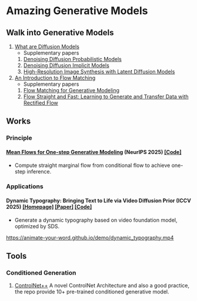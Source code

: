 # Amazing Generative Models

## Walk into Generative Models
1. [What are Diffusion Models](https://lilianweng.github.io/posts/2021-07-11-diffusion-models/)
	* Supplementary papers
	1. [Denoising Diffusion Probabilistic Models](https://arxiv.org/abs/2006.11239)
	2. [Denoising Diffusion Implicit Models](https://arxiv.org/pdf/2010.02502)
	3. [High-Resolution Image Synthesis with Latent Diffusion Models](https://arxiv.org/abs/2112.10752)
2. [An Introduction to Flow Matching](https://mlg.eng.cam.ac.uk/blog/2024/01/20/flow-matching.html)
	* Supplementary papers
	1. [Flow Matching for Generative Modeling](https://arxiv.org/abs/2210.02747)
	2. [Flow Straight and Fast: Learning to Generate and Transfer Data with Rectified Flow](https://arxiv.org/abs/2209.03003)

## Works
### Principle
#### [Mean Flows for One-step Generative Modeling](https://arxiv.org/abs/2505.13447) (NeurIPS 2025) [[Code]](https://github.com/Gsunshine/meanflow)
* Compute straight marginal flow from conditional flow to achieve one-step inference.

### Applications
#### Dynamic Typography: Bringing Text to Life via Video Diffusion Prior (ICCV 2025) [[Homepage]](https://animate-your-word.github.io/demo/) [[Paper]](https://arxiv.org/pdf/2404.11614) [[Code]](https://github.com/zliucz/animate-your-word)
* Generate a dynamic typography based on video foundation model, optimized by SDS.

https://animate-your-word.github.io/demo/dynamic_typography.mp4

## Tools
### Conditioned Generation
1. [ControlNet++](https://github.com/xinsir6/ControlNetPlus)
A novel ControlNet Architecture and also a good practice, the repo provide 10+ pre-trained conditioned generative model.
